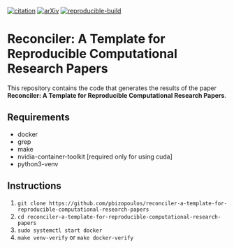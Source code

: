 [![citation](http://img.shields.io/badge/Citation-0091FF.svg)](https://scholar.google.com/scholar?q=Reconciler%3A%20A%20Workflow%20for%20Certifying%20Computational%20Research%20Reproducibility.%20arXiv%202020)
[![arXiv](http://img.shields.io/badge/cs.SE-arXiv%3A2005.12660-B31B1B.svg)](https://arxiv.org/abs/2005.12660)
[![reproducible-build](https://github.com/pbizopoulos/reconciler-a-template-for-reproducible-computational-research-papers/workflows/reproducible-build/badge.svg)](https://github.com/pbizopoulos/reconciler-a-template-for-reproducible-computational-research-papers/actions?query=workflow%3Areproducible-build)

# Reconciler: A Template for Reproducible Computational Research Papers
This repository contains the code that generates the results of the paper **Reconciler: A Template for Reproducible Computational Research Papers**.

## Requirements
- docker
- grep
- make
- nvidia-container-toolkit [required only for using cuda]
- python3-venv

## Instructions
1. `git clone https://github.com/pbizopoulos/reconciler-a-template-for-reproducible-computational-research-papers`
2. `cd reconciler-a-template-for-reproducible-computational-research-papers`
3. `sudo systemctl start docker`
4. `make venv-verify` or `make docker-verify`
